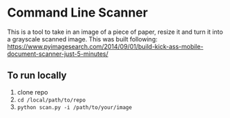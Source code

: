 # Command Line Scanner

This is a tool to take in an image of a piece of paper, resize it and turn it into a grayscale scanned image. This was built following: https://www.pyimagesearch.com/2014/09/01/build-kick-ass-mobile-document-scanner-just-5-minutes/

## To run locally
1. clone repo
2. `cd /local/path/to/repo`
3. `python scan.py -i /path/to/your/image`